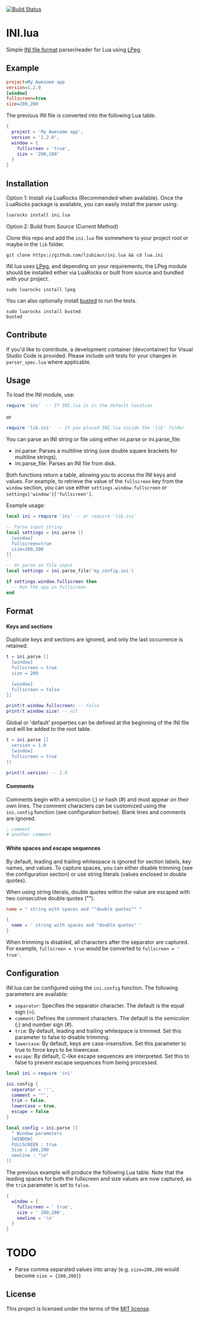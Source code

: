 [![Build Status](https://travis-ci.org/lzubiaur/ini.lua.svg)](https://travis-ci.org/lzubiaur/ini.lua)

# INI.lua
Simple [INI file format][3] parser/reader for Lua using [LPeg][1].

## Example

```ini
project=My Awesome app
version=1.2.0
[window]
fullscreen=true
size=200,200
```

The previous INI file is converted into the following Lua table.

```lua
{
  project = 'My Awesome app',
  version = '1.2.0',
  window = {
    fullscreen = 'true',
    size = '200,200'
  }
}
```

## Installation

Option 1: Install via LuaRocks (Recommended when available).
Once the LuaRocks package is available, you can easily install the parser using:

```bash
luarocks install ini.lua
```

Option 2: Build from Source (Current Method)

Clone this repo and add the `ini.lua` file somewhere to your project root or maybe in the `lib` folder.

```
git clone https://github.com/lzubiaur/ini.lua && cd lua.ini
```

INI.lua uses [LPeg][1], and depending on your requirements, the LPeg module should be installed either via LuaRocks or built from source and bundled with your project.

```
sudo luarocks install lpeg
```

You can also optionally install [busted][2] to run the tests.

```
sudo luarocks install busted
busted
```

## Contribute

If you'd like to contribute, a development container (devcontainer) for Visual Studio Code is provided. Please include unit tests for your changes in `parser_spec.lua` where applicable. 

## Usage

To load the INI module, use:
```lua
require 'ini'  -- If INI.lua is in the default location
```
or
```lua
require 'lib.ini'  -- If you placed INI.lua inside the 'lib' folder
```

You can parse an INI string or file using either ini.parse or ini.parse_file:

* ini.parse: Parses a multiline string (use double square brackets for multiline strings).
* ini.parse_file: Parses an INI file from disk.

Both functions return a table, allowing you to access the INI keys and values. For example, to retrieve the value of the `fullscreen` key from the `window` section, you can use either `settings.window.fullscreen` or `settings['window']['fullscreen']`.

Example usage:

```lua
local ini = require 'ini' -- or require 'lib.ini'

-- Parse input string
local settings = ini.parse [[
  [window]
  fullscreen=true
  size=200,200
]]

-- Or parse an file input
local settings = ini.parse_file('my_config.ini')

if settings.window.fullscreen then
  -- Run the app in fullscreen
end
```

## Format

#### Keys and sections
Duplicate keys and sections are ignored, and only the last occurrence is retained.

```lua
t = ini.parse [[
  [window]
  fullscreen = true
  size = 200

  [window]
  fullscreen = false
]]

print(t.window.fullscreen) -- false
print(t.window.size) -- nil
```

Global or 'default' properties can be defined at the beginning of the INI file and will be added to the root table.

```lua
t = ini.parse [[
  version = 1.0
  [window]
  fullscreen = true
]]

print(t.version) -- 1.0
```

#### Comments
Comments begin with a semicolon (;) or hash (#) and must appear on their own lines. The comment characters can be customized using the `ini.config` function (see configuration below). Blank lines and comments are ignored.

```ini
; comment
# another comment
```

#### White spaces and escape sequences
By default, leading and trailing whitespace is ignored for section labels, key names, and values. To capture spaces, you can either disable trimming (see the configuration section) or use string literals (values enclosed in double quotes).

When using string literals, double quotes within the value are escaped with two consecutive double quotes ("").

```ini
name = " string with spaces and ""double quotes"" "
```

```Lua
{
  name = ' string with spaces and "double quotes" '
}
```

When trimming is disabled, all characters after the separator are captured. For example, `fullscreen = true` would be converted to `fullscreen = ' true'`.

## Configuration

INI.lua can be configured using the `ini.config` function. The following parameters are available:

* `separator`: Specifies the separator character. The default is the equal sign (=).
* `comment`: Defines the comment characters. The default is the semicolon (;) and number sign (#).
* `trim`: By default, leading and trailing whitespace is trimmed. Set this parameter to false to disable trimming.
* `lowercase`: By default, keys are case-insensitive. Set this parameter to true to force keys to be lowercase.
* `escape`: By default, C-like escape sequences are interpreted. Set this to false to prevent escape sequences from being processed.

```lua
local ini = require 'ini'

ini.config {
  separator = ':',
  comment = '^',
  trim = false,
  lowercase = true,
  escape = false
}

local config = ini.parse [[
  ^ Window parameters
  [WINDOW]
  FULLSCREEN : true
  Size : 200,200
  newline : "\n"
]]
```

The previous example will produce the following Lua table. Note that the leading spaces for both the fullscreen and size values are now captured, as the `trim` parameter is set to `false`.

```lua
{
  window = {
    fullscreen = ' true',
    size = ' 200,200',
    newline = '\n'
  }
}
```

# TODO

* Parse comma separated values into array (e.g. `size=200,200` would become `size = {200,200}`)

## License
This project is licensed under the terms of the [MIT license][4].

[1]:http://www.inf.puc-rio.br/~roberto/lpeg/
[2]:http://olivinelabs.com/busted/
[3]:https://en.wikipedia.org/wiki/INI_file
[4]:https://opensource.org/licenses/MIT
[5]:https://luarocks.org/
